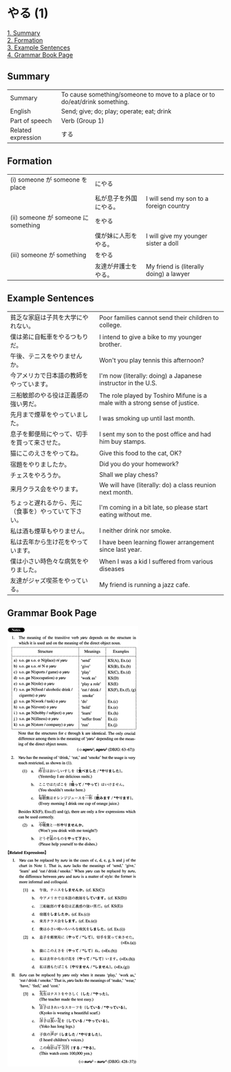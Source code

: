 # やる (1)

[1. Summary](#summary)<br>
[2. Formation](#formation)<br>
[3. Example Sentences](#example-sentences)<br>
[4. Grammar Book Page](#grammar-book-page)<br>


## Summary

<table><tr>   <td>Summary</td>   <td>To cause something/someone to move to a place or to do/eat/drink something.</td></tr><tr>   <td>English</td>   <td>Send; give; do; play; operate; eat; drink</td></tr><tr>   <td>Part of speech</td>   <td>Verb (Group 1)</td></tr><tr>   <td>Related expression</td>   <td>する</td></tr></table>

## Formation

<table class="table"><tbody><tr class="tr head"><td class="td"><span class="numbers">(i)</span> <span class="bold">someone が someone を place</span></td><td class="td"><span class="concept">にやる</span></td><td class="td"></td></tr><tr class="tr"><td class="td"></td><td class="td"><span>私が息子を外国</span><span class="concept">にやる</span><span>。</span></td><td class="td"><span>I will send my son to a foreign country</span></td></tr><tr class="tr head"><td class="td"><span class="numbers">(ii)</span> <span class="bold">someone が someone に something</span></td><td class="td"><span class="concept">をやる</span></td><td class="td"></td></tr><tr class="tr"><td class="td"></td><td class="td"><span>僕が妹に人形</span><span class="concept">をやる</span><span>。</span></td><td class="td"><span>I will give my younger sister a doll</span></td></tr><tr class="tr head"><td class="td"><span class="numbers">(iii)</span> <span class="bold">someone が something</span></td><td class="td"><span class="concept">をやる</span></td><td class="td"></td></tr><tr class="tr"><td class="td"></td><td class="td"><span>友達が弁護士</span><span class="concept">をやる</span><span>。</span></td><td class="td"><span>My friend is (literally doing) a lawyer</span></td></tr></tbody></table>

## Example Sentences

<table><tr>   <td>貧乏な家庭は子共を大学にやれない。</td>   <td>Poor families cannot send their children to college.</td></tr><tr>   <td>僕は弟に自転車をやるつもりだ。</td>   <td>I intend to give a bike to my younger brother.</td></tr><tr>   <td>午後、テニスをやりませんか。</td>   <td>Won't you play tennis this afternoon?</td></tr><tr>   <td>今アメリカで日本語の教師をやっています。</td>   <td>I'm now (literally: doing) a Japanese instructor in the U.S.</td></tr><tr>   <td>三船敏郎のやる役は正義感の強い男だ。</td>   <td>The role played by Toshiro Mifune is a male with a strong sense of justice.</td></tr><tr>   <td>先月まで煙草をやっていました。</td>   <td>I was smoking up until last month.</td></tr><tr>   <td>息子を郵便局にやって、切手を買って来させた。</td>   <td>I sent my son to the post office and had him buy stamps.</td></tr><tr>   <td>猫にこのえさをやってね。</td>   <td>Give this food to the cat, OK?</td></tr><tr>   <td>宿題をやりましたか。</td>   <td>Did you do your homework?</td></tr><tr>   <td>チェスをやろうか。</td>   <td>Shall we play chess?</td></tr><tr>   <td>来月クラス会をやります。</td>   <td>We will have (literally: do) a class reunion next month.</td></tr><tr>   <td>ちょっと遅れるから、先に（食事を）やっていて下さい。</td>   <td>I'm coming in a bit late, so please start eating without me.</td></tr><tr>   <td>私は酒も煙草もやりません。</td>   <td>I neither drink nor smoke.</td></tr><tr>   <td>私は去年から生け花をやっています。</td>   <td>I have been learning flower arrangement since last year.</td></tr><tr>   <td>僕は小さい時色々な病気をやりました。</td>   <td>When I was a kid I suffered from various diseases</td></tr><tr>   <td>友達がジャズ喫茶をやっている。</td>   <td>My friend is running a jazz cafe.</td></tr></table>

## Grammar Book Page

![](../img/Intermediateやる1.png)

